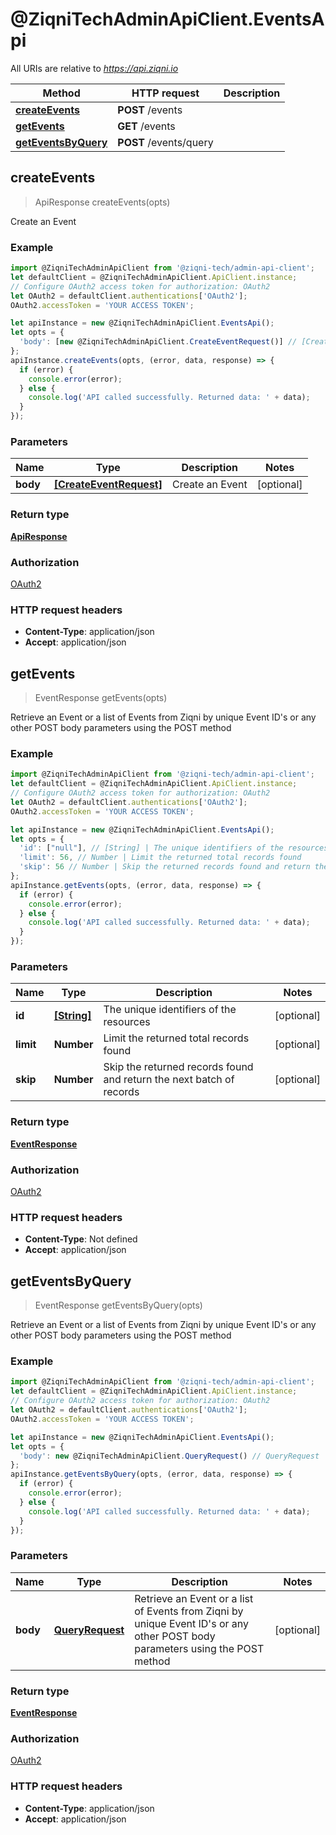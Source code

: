 # @ZiqniTechAdminApiClient.EventsApi

All URIs are relative to *https://api.ziqni.io*

Method | HTTP request | Description
------------- | ------------- | -------------
[**createEvents**](EventsApi.md#createEvents) | **POST** /events | 
[**getEvents**](EventsApi.md#getEvents) | **GET** /events | 
[**getEventsByQuery**](EventsApi.md#getEventsByQuery) | **POST** /events/query | 



## createEvents

> ApiResponse createEvents(opts)



Create an Event

### Example

```javascript
import @ZiqniTechAdminApiClient from '@ziqni-tech/admin-api-client';
let defaultClient = @ZiqniTechAdminApiClient.ApiClient.instance;
// Configure OAuth2 access token for authorization: OAuth2
let OAuth2 = defaultClient.authentications['OAuth2'];
OAuth2.accessToken = 'YOUR ACCESS TOKEN';

let apiInstance = new @ZiqniTechAdminApiClient.EventsApi();
let opts = {
  'body': [new @ZiqniTechAdminApiClient.CreateEventRequest()] // [CreateEventRequest] | Create an Event
};
apiInstance.createEvents(opts, (error, data, response) => {
  if (error) {
    console.error(error);
  } else {
    console.log('API called successfully. Returned data: ' + data);
  }
});
```

### Parameters


Name | Type | Description  | Notes
------------- | ------------- | ------------- | -------------
 **body** | [**[CreateEventRequest]**](CreateEventRequest.md)| Create an Event | [optional] 

### Return type

[**ApiResponse**](ApiResponse.md)

### Authorization

[OAuth2](../README.md#OAuth2)

### HTTP request headers

- **Content-Type**: application/json
- **Accept**: application/json


## getEvents

> EventResponse getEvents(opts)



Retrieve an Event or a list of Events from Ziqni by unique Event ID&#39;s or any other POST body parameters using the POST method

### Example

```javascript
import @ZiqniTechAdminApiClient from '@ziqni-tech/admin-api-client';
let defaultClient = @ZiqniTechAdminApiClient.ApiClient.instance;
// Configure OAuth2 access token for authorization: OAuth2
let OAuth2 = defaultClient.authentications['OAuth2'];
OAuth2.accessToken = 'YOUR ACCESS TOKEN';

let apiInstance = new @ZiqniTechAdminApiClient.EventsApi();
let opts = {
  'id': ["null"], // [String] | The unique identifiers of the resources
  'limit': 56, // Number | Limit the returned total records found
  'skip': 56 // Number | Skip the returned records found and return the next batch of records
};
apiInstance.getEvents(opts, (error, data, response) => {
  if (error) {
    console.error(error);
  } else {
    console.log('API called successfully. Returned data: ' + data);
  }
});
```

### Parameters


Name | Type | Description  | Notes
------------- | ------------- | ------------- | -------------
 **id** | [**[String]**](String.md)| The unique identifiers of the resources | [optional] 
 **limit** | **Number**| Limit the returned total records found | [optional] 
 **skip** | **Number**| Skip the returned records found and return the next batch of records | [optional] 

### Return type

[**EventResponse**](EventResponse.md)

### Authorization

[OAuth2](../README.md#OAuth2)

### HTTP request headers

- **Content-Type**: Not defined
- **Accept**: application/json


## getEventsByQuery

> EventResponse getEventsByQuery(opts)



Retrieve an Event or a list of Events from Ziqni by unique Event ID&#39;s or any other POST body parameters using the POST method

### Example

```javascript
import @ZiqniTechAdminApiClient from '@ziqni-tech/admin-api-client';
let defaultClient = @ZiqniTechAdminApiClient.ApiClient.instance;
// Configure OAuth2 access token for authorization: OAuth2
let OAuth2 = defaultClient.authentications['OAuth2'];
OAuth2.accessToken = 'YOUR ACCESS TOKEN';

let apiInstance = new @ZiqniTechAdminApiClient.EventsApi();
let opts = {
  'body': new @ZiqniTechAdminApiClient.QueryRequest() // QueryRequest | Retrieve an Event or a list of Events from Ziqni by unique Event ID's or any other POST body parameters using the POST method
};
apiInstance.getEventsByQuery(opts, (error, data, response) => {
  if (error) {
    console.error(error);
  } else {
    console.log('API called successfully. Returned data: ' + data);
  }
});
```

### Parameters


Name | Type | Description  | Notes
------------- | ------------- | ------------- | -------------
 **body** | [**QueryRequest**](QueryRequest.md)| Retrieve an Event or a list of Events from Ziqni by unique Event ID&#39;s or any other POST body parameters using the POST method | [optional] 

### Return type

[**EventResponse**](EventResponse.md)

### Authorization

[OAuth2](../README.md#OAuth2)

### HTTP request headers

- **Content-Type**: application/json
- **Accept**: application/json

